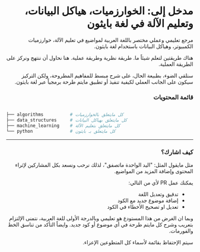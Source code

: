 
<div dir="rtl" lang="ar">

# مدخل إلى: الخوارزميات، هياكل البيانات، وتعليم الآلة في لغة بايثون

مرجع تعليمي وعملي مختصر باللغة العربية لمواضيع في تعليم الآلة، خوارزميات الكمبيوتر، وهياكل البيانات باستخدام لغة بايثون.

هناك طريقتين لتعلم شيئاً ما. طريقة نظرية وطريقة عملية. هنا نحاول أن ننتهج ونركز على الطريقة العملية.

سنلقي الضوء، بطبيعة الحال، على شرح مبسط للمفاهيم المطروحة، ولكن التركيز سيكون على الجانب العملي لكيفية تنفيذ أو تطبيق مايتم طرحة برمجياً عبر لغة بايثون.



### قائمة المحتويات

</div>

```bash

├── algorithms          # كل مايتعلق بالخوارزميات
├── data_structures     # كل مايتعلق بهياكل البيانات
├── machine_learning    # كل مايتعلق بتعليم الآلة
└── python              # كل مايتعلق بـ بايثون

```

<div dir="rtl" lang="ar">

<hr>


### كيف اشارك؟


مثل مايقول المثل: "اليد الواحدة ماتصفق"، لذلك نرحب ونسعد بكل المشاركين لإثراء المحتوى وإضافة المزيد من المواضيع.


يمكنك عمل PR لأي من  التالي:

 - تدقيق وتعديل اللغة
 - إضافة موضوع جديد مع الكود
 - تعديل او تصحيح الأخطاء في الكود


وبما ان الغرض من هذا المستودع هو تعليمي وبالدرجة الأولى للغة العربية، نتمنى الإلتزام بتعريب وشرح كل مايتم طرحة في أي موضوع أو كود جديد. وايضاً التأكد من تناسق الخط والفورمات.

 سيتم الإحتفاظ بقائمة لأسماء كل المتطوعين الإعزاء.


</div>
